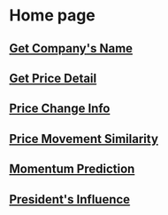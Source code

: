 # Home page
## [Get Company's Name](https://www.ugrad.cs.jhu.edu/~tli121/name.html)
## [Get Price Detail](https://www.ugrad.cs.jhu.edu/~tli121/price_day.html)
## [Price Change Info](https://www.ugrad.cs.jhu.edu/~tli121/price_change.html)
## [Price Movement Similarity](https://www.ugrad.cs.jhu.edu/~tli121/movement.html)
## [Momentum Prediction](https://www.ugrad.cs.jhu.edu/~tli121/momentum.html)
## [President's Influence](https://www.ugrad.cs.jhu.edu/~tli121/president.html)
